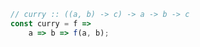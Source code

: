 ```javascript
// curry :: ((a, b) -> c) -> a -> b -> c
const curry = f =>
    a => b => f(a, b);
```